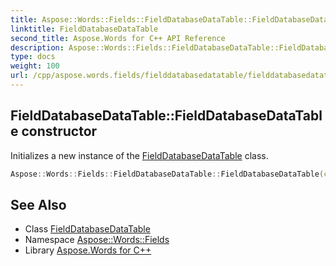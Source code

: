 ```yaml
---
title: Aspose::Words::Fields::FieldDatabaseDataTable::FieldDatabaseDataTable constructor
linktitle: FieldDatabaseDataTable
second_title: Aspose.Words for C++ API Reference
description: Aspose::Words::Fields::FieldDatabaseDataTable::FieldDatabaseDataTable constructor. Initializes a new instance of the FieldDatabaseDataTable class in C++.
type: docs
weight: 100
url: /cpp/aspose.words.fields/fielddatabasedatatable/fielddatabasedatatable/
---
```

## FieldDatabaseDataTable::FieldDatabaseDataTable constructor


Initializes a new instance of the [FieldDatabaseDataTable](../) class.

```cpp
Aspose::Words::Fields::FieldDatabaseDataTable::FieldDatabaseDataTable(const System::ArrayPtr<System::String> &columnNames)
```

## See Also

* Class [FieldDatabaseDataTable](../)
* Namespace [Aspose::Words::Fields](../../)
* Library [Aspose.Words for C++](../../../)
